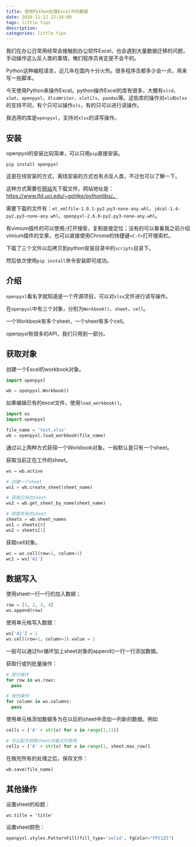 ```yaml
---
title: 使用Python处理Excel中的数据
date: 2020-11-12 22:24:08
tags: little tips
description:
categories: little tips
---
```


我们在办公日常用经常会接触到办公软件Excel，也会遇到大量数据迁移的问题，手动操作这么反人类的事情，俺们程序员肯定是不会干的。

Python这种编程语言，近几年在国内十分火热。很多程序员都多少会一点，用来写一些脚本。

今天使用Python来操作Excel。python操作Excel的库有很多，大概有`xlrd`、`xlwt`、`openpyxl`、`XlsxWriter`、`xlutils`、`pandas`等。这些库的操作对`xls和xlsx`的支持不同，有个只可以操作`xls`，有的只可以进行读操作。

我选用的库是`openpyxl`，支持对`xlsx`的读写操作。

## 安装

openpyxl的安装比较简单，可以只用`pip`直接安装。

``` shell
pip install openpyxl
```

这是在线安装的方式，离线安装的方式也有点反人类，不过也可以了解一下。

这种方式需要在[网站](https://www.lfd.uci.edu/~gohlke/pythonlibs/)先下载文件，网站地址是：https://www.lfd.uci.edu/~gohlke/pythonlibs/。

需要下载的文件有：`et_xmlfile-1.0.1-py2.py3-none-any.whl`、`jdcal-1.4-py2.py3-none-any.whl`、`openpyxl-2.6.0-py2.py3-none-any.whl`。

有vimium插件的可以使用`/`打开搜索，复制直接定位；没有的可以看看我之前介绍vimium插件的文章，也可以直接使用Chrome的快捷键`<C-f>`打开搜索栏。

下载了三个文件以后拷贝到python安装目录中的`scripts`目录下。

然后依次使用`pip install`命令安装即可成功。

## 介绍

`openpyxl`看名字就知道是一个开源项目，可以对`xlsx`文件进行读写操作。

在`openpyxl`中有三个对象，分别为`Workbook()`、`sheet`、`cell`。

一个Workbook有多个sheet，一个sheet有多个cell。

openpyxl有很多的API，我们只用到一部分。

## 获取对象

创建一个Excel的workbook对象。

``` python
import openpyxl

wb = openpyxl.Workbook()
```

如果编辑已有的excel文件，使用`load_workbook()`。

``` python
import os
import openpyxl

file_name = 'test.xlsx'
wb = openpyxl.load_workbook(file_name)
```

通过以上两种方式获得一个Workbook对象。一般默认是只有一个sheet。

获取当前正在工作的sheet。

``` python
ws = wb.active

# 创建一个sheet
ws1 = wb.create_sheet(sheet_name)

# 获取已有的sheet
ws2 = wb.get_sheet_by_name(sheet_name)

# 获取所有的sheet
sheets = wb.sheet_names
ws1 = sheets[0]
ws2 = sheets[1]
```

获取cell对象。

``` python
wc = ws.cell(row=1, column=1)
wc1 = ws['A1']
```

## 数据写入

使用sheet一行一行的加入数据；

``` python
row = [1, 2, 3, 4]
ws.append(row)
```

使用单元格写入数据：

``` python
ws['A1'] = 1
ws.cell(row=1, column=1).value = 1
```

一般可以通过for循环加上sheet对象的append()一行一行添加数据。

获取行或列批量操作：

``` python
# 按行操作
for row in ws.rows:
  pass

# 按列操作
for column in ws.columns:
  pass
```

使用单元格添加数据多为在以后的sheet中添加一列新的数据。例如

``` python
cells = ['A' + str(x) for x in range(1,11)]

# 可以配合获取sheet的最大列使用
cells = ['A' + str(x) for x in range(1, sheet.max_row)]
```

在做完所有的处理之后，保存文件：

``` python 
wb.save(file_name)
```

## 其他操作

设置sheet的标题：

``` pytohn
ws.title = 'title'
```

设置sheet颜色：

``` python
openpyxl.styles.PatternFill(fill_type='solid', fgColor="FFC125")
```

